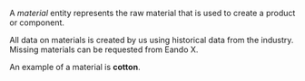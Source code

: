 A _material_ entity represents the raw material that is used to create a product or component.

All data on materials is created by us using historical data from the industry. Missing materials can be requested from Eando X.

An example of a material is **cotton**.